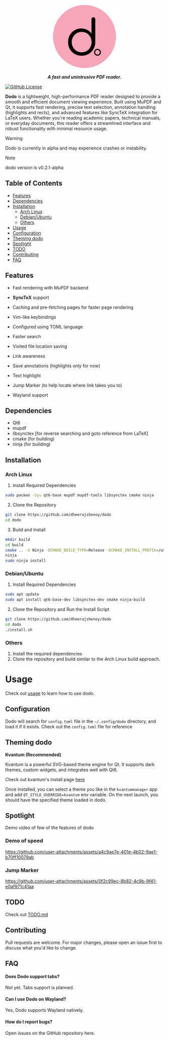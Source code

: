 <p align="center">
    <img src="./resources/dodo-rounded.png" height="200px" width="200px"/><br><br>
<b><i>A fast and unintrusive PDF reader.</i></b>
</p>

[![GitHub License](https://shields.io/badge/LICENSE-AGPL-3)](https://opensource.org/license/agpl-v3)

**Dodo** is a lightweight, high-performance PDF reader designed to provide a smooth and
efficient document viewing experience. Built using MuPDF and Qt, it supports fast rendering,
precise text selection, annotation handling (highlights and rects), and advanced features like
SyncTeX integration for LaTeX users. Whether you're reading academic papers, technical manuals, or
everyday documents, this reader offers a streamlined interface and robust functionality with minimal
resource usage.

> [!WARNING]
> Dodo is currently in alpha and may experience crashes or instability.

> [!NOTE]
> dodo version is v0.2.1-alpha

## Table of Contents

- [Features](#features)
- [Dependencies](#dependencies)
- [Installation](#installation)
    - [Arch Linux](#arch-linux)
    - [Debian/Ubuntu](#debian/ubuntu)
    - [Others](#others)
- [Usage](#usage)
- [Configuration](#configuration)
- [Theming dodo](#theming-dodo)
- [Spotlight](#spotlight)
- [TODO](#todo)
- [Contributing](#contributing)
- [FAQ](#faq)

## Features

- Fast rendering with MuPDF backend
- **SyncTeX** support
- Caching and pre-fetching pages for faster page rendering
- Vim-like keybindings
- Configured using TOML language
- Faster search
- Visited file location saving
- Link awareness
- Save annotations (highlights only for now)
- Text highlight
- Jump Marker (to help locate where link takes you to)

- Wayland support

## Dependencies

- Qt6
- mupdf
- libsynctex \[for reverse searching and goto reference from LaTeX\]
- cmake (for building)
- ninja (for building)

## Installation

### Arch Linux

1. Install Required Dependencies

```bash
sudo pacman -Syu qt6-base mupdf mupdf-tools libsynctex cmake ninja
```

2. Clone the Repository

```bash
git clone https://github.com/dheerajshenoy/dodo
cd dodo
```

3. Build and Install

```bash
mkdir build
cd build
cmake .. -G Ninja -DCMAKE_BUILD_TYPE=Release -DCMAKE_INSTALL_PREFIX=/usr
ninja
sudo ninja install
```

### Debian/Ubuntu

1. Install Required Dependencies

```bash
sudo apt update
sudo apt install qt6-base-dev libsynctex-dev cmake ninja-build
```

2. Clone the Repository and Run the Install Script

```bash
git clone https://github.com/dheerajshenoy/dodo
cd dodo
./install.sh
```

### Others

1. Install the required dependencies
2. Clone the repository and build similar to the Arch Linux build approach.

# Usage

Check out [usage](./USAGE.md) to learn how to use dodo.

## Configuration

Dodo will search for `config.toml` file in the `~/.config/dodo` directory, and load it if it exists.
Check out the `config.toml` file for reference

## Theming dodo

**Kvantum (Recommended)**

Kvantum is a powerful SVG-based theme engine for Qt.
It supports dark themes, custom widgets, and integrates well with Qt6.

Check out kvantum's install page [here](https://github.com/tsujan/Kvantum/blob/master/Kvantum/INSTALL.md)

Once installed, you can select a theme you like in the `kvantummanager` app and
add `QT_STYLE_OVERRIDE=kvantum` env variable. On the next launch, you should have
the specified theme loaded in dodo.

## Spotlight

Demo video of few of the features of dodo

### Demo of speed

https://github.com/user-attachments/assets/a4c9ae7e-401e-4b02-9ae1-b70ff10079ab

### Jump Marker

https://github.com/user-attachments/assets/0f2c99ec-8b82-4c9b-9f41-e0af971c41aa

## TODO

Check out [TODO.md](./TODO.md)

## Contributing

Pull requests are welcome. For major changes, please open an issue first to discuss what you'd like to change.

## FAQ

#### Does Dodo support tabs?
Not yet. Tabs support is planned.

#### Can I use Dodo on Wayland?
Yes, Dodo supports Wayland natively.

#### How do I report bugs?
Open issues on the GitHub repository here.


